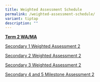 ```yaml
---
title: Weighted Assessment Schedule
permalink: /weighted-assessment-schedule/
variant: tiptap
description: ""
---
```

<p><strong><u>Term 2 WA/MA</u></strong>
</p>
<p><a href="/files/Students/2025 Term 2 WA Schedule/2025_Sec_1_WA2_Individual_Class_Schedule_FINAL.pdf" rel="noopener nofollow" target="_blank">Secondary 1 Weighted Assessment 2</a>
</p>
<p><a href="/files/Students/2025 Term 2 WA Schedule/2025_Sec_2_WA2_Individual_Class_Schedule_FINAL.pdf" rel="noopener nofollow" target="_blank">Secondary 2 Weighted Assessment 2</a>
</p>
<p><a href="/files/Students/2025 Term 2 WA Schedule/2025_Sec_3_WA2_Individual_Class_Schedule_FINAL.pdf" rel="noopener nofollow" target="_blank">Secondary 3 Weighted Assessment 2</a>
</p>
<p><a href="/files/Students/2025 Term 2 WA Schedule/2025_Sec_4_5_MA2_Individual_Class_Schedule_FINAL.pdf" rel="noopener nofollow" target="_blank">Secondary 4 and 5 Milestone Assessment 2</a>
</p>